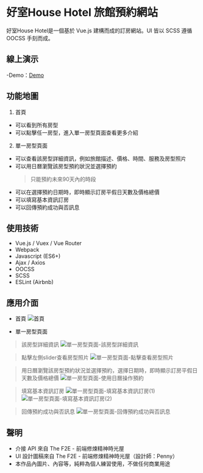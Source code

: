 # 好室House Hotel 旅館預約網站
好室House Hotel是一個基於 Vue.js 建構而成的訂房網站。UI 皆以 SCSS 遵循 OOCSS 手刻而成。

## 線上演示
-Demo：[Demo](https://github.com/ycjoyce/house-hotel)

## 功能地圖
1. 首頁
- 可以看到所有房型
- 可以點擊任一房型，進入單一房型頁面查看更多介紹

2. 單一房型頁面
- 可以查看該房型詳細資訊，例如旅館描述、價格、時間、服務及房型照片
- 可以用日曆瀏覽該房型預約狀況並選擇預約
  > 只能預約未來90天內的時段
- 可以在選擇預約日期時，即時顯示訂房平假日天數及價格總價
- 可以填寫基本資訊訂房
- 可以回傳預約成功與否訊息

## 使用技術
- Vue.js / Vuex / Vue Router
- Webpack
- Javascript (ES6+)
- Ajax / Axios
- OOCSS
- SCSS
- ESLint (Airbnb)

## 應用介面
- 首頁
![首頁](https://imgur.com/X0SV1T4)

- 單一房型頁面
> 該房型詳細資訊
![單一房型頁面-該房型詳細資訊](https://imgur.com/8zlsu3d)

> 點擊左側slider查看房型照片
![單一房型頁面-點擊查看房型照片](https://imgur.com/BaMypyj)

> 用日曆瀏覽該房型預約狀況並選擇預約，選擇日期時，即時顯示訂房平假日天數及價格總價
![單一房型頁面-使用日曆操作預約](https://imgur.com/gWjesdd)

> 填寫基本資訊訂房
![單一房型頁面-填寫基本資訊訂房(1)](https://imgur.com/dI7pYQx)
![單一房型頁面-填寫基本資訊訂房(2)](https://imgur.com/Jj1mNUN)

> 回傳預約成功與否訊息
![單一房型頁面-回傳預約成功與否訊息](https://imgur.com/HOsGj8k)


## 聲明
- 介接 API 來自 The F2E - 前端修煉精神時光屋
- UI 設計圖稿來自 The F2E - 前端修煉精神時光屋（設計師：Penny）
- 本作品內圖片、內容等，純粹為個人練習使用，不做任何商業用途